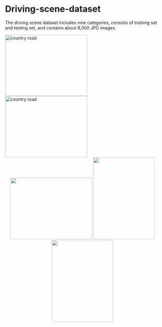 # Driving-scene-dataset
The driving scene dataset includes nine categories, consists of training set and testing set, and contains about 8,000 JPG images.

<img src="https://github.com/Qiu1998/Driving-scene-dataset/blob/master/Examples/Village%20road.jpg" width="267" height="200" alt="country   road"/>
<img src="https://github.com/Qiu1998/Driving-scene-dataset/blob/master/Examples/parking%20lot.jpg" width="267" height="200" alt="country   road"/>
<div align="center">
<img src="https://github.com/Qiu1998/Driving-scene-dataset/blob/master/Examples/Village%20road.jpg" height="200" width="267" >

<img src="https://github.com/Qiu1998/Driving-scene-dataset/blob/master/Examples/Village%20road.jpg" height="267" width="200">

<img src="https://github.com/Qiu1998/Driving-scene-dataset/blob/master/Examples/Village%20road.jpg" height="267" width="200" >

 </div>
